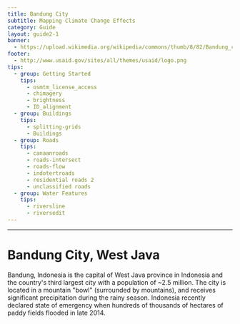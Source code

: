 ```yaml
---
title: Bandung City
subtitle: Mapping Climate Change Effects
category: Guide
layout: guide2-1
banner: 
  - https://upload.wikimedia.org/wikipedia/commons/thumb/8/82/Bandung_city_centre%2C_July_2014.jpg/2560px-Bandung_city_centre%2C_July_2014.jpg
footer:
  - http://www.usaid.gov/sites/all/themes/usaid/logo.png
tips:
  - group: Getting Started
    tips:
      - osmtm_license_access
      - chimagery
      - brightness
      - ID_alignment
  - group: Buildings
    tips:
      - splitting-grids
      - Buildings
  - group: Roads
    tips:
      - canaanroads
      - roads-intersect	
      - roads-flow
      - indotertroads
      - residential roads 2
      - unclassified roads
  - group: Water Features
    tips:
      - riversline
      - riversedit
---
```


<div id="test" class="col-lg-5 col-sm-6">
<hr class="section-heading-spacer">
<div class="clearfix"></div>

<h1 class="section-heading">Bandung City, West Java</h1>

Bandung, Indonesia is the capital of West Java province in Indonesia and the country's third largest city with a population of ~2.5 million. The city is located in a mountain "bowl" (surrounded by mountains), and receives significant precipitation during the rainy season. Indonesia recently declared state of emergency when hundreds of thousands of hectares of paddy fields flooded in late 2014.

</div>
